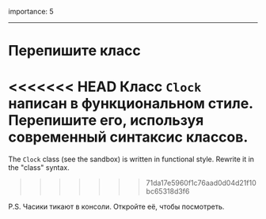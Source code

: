 importance: 5

---

# Перепишите класс

<<<<<<< HEAD
Класс `Clock` написан в функциональном стиле. Перепишите его, используя современный синтаксис классов.
=======
The `Clock` class (see the sandbox) is written in functional style. Rewrite it in the "class" syntax.
>>>>>>> 71da17e5960f1c76aad0d04d21f10bc65318d3f6

P.S. Часики тикают в консоли. Откройте её, чтобы посмотреть.
